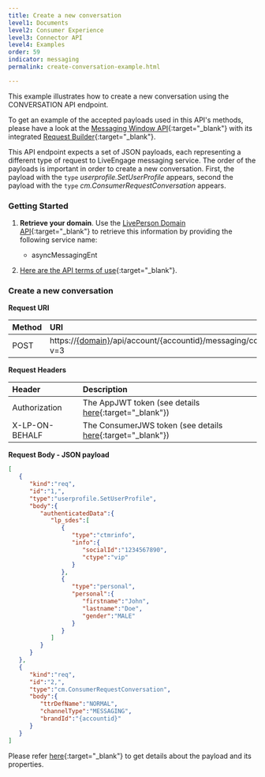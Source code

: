 ```yaml
---
title: Create a new conversation
level1: Documents
level2: Consumer Experience
level3: Connector API
level4: Examples
order: 59
indicator: messaging
permalink: create-conversation-example.html

---
```


This example illustrates how to create a new conversation using the CONVERSATION API endpoint.

To get an example of the accepted payloads used in this API's methods, please have a look at the [Messaging Window API](https://developers.liveperson.com/consumer-int-overview.html){:target="_blank"} with its integrated [Request Builder](https://developers.liveperson.com/consumer-int-msg-reqs.html){:target="_blank"}.

This API endpoint expects a set of JSON payloads, each representing a different type of request to LiveEngage messaging service. The order of the payloads is important in order to create a new conversation. First, the payload with the `type` _userprofile.SetUserProfile_ appears, second the payload with the `type` _cm.ConsumerRequestConversation_ appears.

### Getting Started

1. **Retrieve your domain**. Use the [LivePerson Domain API](agent-domain-domain-api.html){:target="_blank"} to retrieve this information by providing the following service name:

	* asyncMessagingEnt

2. [Here are the API terms of use](https://www.liveperson.com/policies/apitou){:target="_blank"}.

### Create a new conversation

**Request URI**

| Method | URI  |
| :--- | :--- |
| POST | https://[{domain}](https://developers.liveperson.com/agent-domain-domain-api.html)/api/account/{accountid}/messaging/consumer/conversation?v=3 |

**Request Headers**

| Header | Description |
| :--- | :--- |
| Authorization | The AppJWT token (see details [here](Create_AppJWT.html){:target="_blank"}) |
| X-LP-ON-BEHALF | The ConsumerJWS token (see details [here](Create_ConsumerJWS.html){:target="_blank"}) |

**Request Body - JSON payload**

```json
[
   {
      "kind":"req",
      "id":"1,",
      "type":"userprofile.SetUserProfile",
      "body":{
         "authenticatedData":{
            "lp_sdes":[
               {
                  "type":"ctmrinfo",
                  "info":{
                     "socialId":"1234567890",
                     "ctype":"vip"
                  }
               },
               {
                  "type":"personal",
                  "personal":{
                     "firstname":"John",
                     "lastname":"Doe",
                     "gender":"MALE"
                  }
               }
            ]
         }
      }
   },
   {
      "kind":"req",
      "id":"2,",
      "type":"cm.ConsumerRequestConversation",
      "body":{
         "ttrDefName":"NORMAL",
         "channelType":"MESSAGING",
         "brandId":"{accountid}"
      }
   }
]
```

Please refer [here](sendapi-create.html){:target="_blank"} to get details about the payload and its properties.
